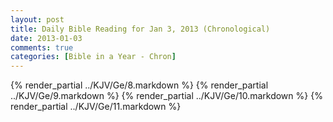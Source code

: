```yaml
---
layout: post
title: Daily Bible Reading for Jan 3, 2013 (Chronological)
date: 2013-01-03
comments: true
categories: [Bible in a Year - Chron]
---
```

{% render_partial ../KJV/Ge/8.markdown %}
{% render_partial ../KJV/Ge/9.markdown %}
{% render_partial ../KJV/Ge/10.markdown %}
{% render_partial ../KJV/Ge/11.markdown %}
